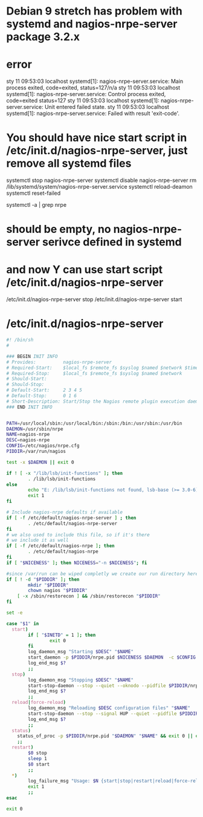 # Debian 9 stretch has problem with systemd and nagios-nrpe-server package 3.2.x

# error
sty 11 09:53:03 localhost systemd[1]: nagios-nrpe-server.service: Main process exited, code=exited, status=127/n/a
sty 11 09:53:03 localhost systemd[1]: nagios-nrpe-server.service: Control process exited, code=exited status=127
sty 11 09:53:03 localhost systemd[1]: nagios-nrpe-server.service: Unit entered failed state.
sty 11 09:53:03 localhost systemd[1]: nagios-nrpe-server.service: Failed with result 'exit-code'.

# You should have nice start script in /etc/init.d/nagios-nrpe-server, just remove all systemd files
systemctl stop nagios-nrpe-server
systemctl disable nagios-nrpe-server
rm /lib/systemd/system/nagios-nrpe-server.service
systemctl reload-deamon
systemctl reset-failed

systemctl -a | grep nrpe
# should be empty, no nagios-nrpe-server serivce defined in systemd
# and now Y can use start script /etc/init.d/nagios-nrpe-server
/etc/init.d/nagios-nrpe-server stop
/etc/init.d/nagios-nrpe-server start

# /etc/init.d/nagios-nrpe-server
```sh
#! /bin/sh
#

### BEGIN INIT INFO
# Provides:          nagios-nrpe-server
# Required-Start:    $local_fs $remote_fs $syslog $named $network $time
# Required-Stop:     $local_fs $remote_fs $syslog $named $network
# Should-Start:
# Should-Stop:
# Default-Start:     2 3 4 5
# Default-Stop:      0 1 6
# Short-Description: Start/Stop the Nagios remote plugin execution daemon
### END INIT INFO


PATH=/usr/local/sbin:/usr/local/bin:/sbin:/bin:/usr/sbin:/usr/bin
DAEMON=/usr/sbin/nrpe
NAME=nagios-nrpe
DESC=nagios-nrpe
CONFIG=/etc/nagios/nrpe.cfg
PIDDIR=/var/run/nagios

test -x $DAEMON || exit 0

if ! [ -x "/lib/lsb/init-functions" ]; then
        . /lib/lsb/init-functions
else
        echo "E: /lib/lsb/init-functions not found, lsb-base (>= 3.0-6) needed"
        exit 1
fi

# Include nagios-nrpe defaults if available
if [ -f /etc/default/nagios-nrpe-server ] ; then
        . /etc/default/nagios-nrpe-server
fi
# we also used to include this file, so if it's there
# we include it as well
if [ -f /etc/default/nagios-nrpe ]; then
        . /etc/default/nagios-nrpe
fi
if [ "$NICENESS" ]; then NICENESS="-n $NICENESS"; fi

#since /var/run can be wiped completly we create our run directory here
if [ ! -d "$PIDDIR" ]; then
        mkdir "$PIDDIR"
        chown nagios "$PIDDIR"
    [ -x /sbin/restorecon ] && /sbin/restorecon "$PIDDIR"
fi

set -e

case "$1" in
  start)
        if [ "$INETD" = 1 ]; then
                exit 0
        fi
        log_daemon_msg "Starting $DESC" "$NAME"
        start_daemon -p $PIDDIR/nrpe.pid $NICENESS $DAEMON  -c $CONFIG -d $NRPE_OPTS
        log_end_msg $?
        ;;
  stop)
        log_daemon_msg "Stopping $DESC" "$NAME"
        start-stop-daemon --stop --quiet --oknodo --pidfile $PIDDIR/nrpe.pid --retry 15
        log_end_msg $?
        ;;
  reload|force-reload)
        log_daemon_msg "Reloading $DESC configuration files" "$NAME"
        start-stop-daemon --stop --signal HUP --quiet --pidfile $PIDDIR/nrpe.pid
        log_end_msg $?
        ;;
  status)
    status_of_proc -p $PIDDIR/nrpe.pid "$DAEMON" "$NAME" && exit 0 || exit $?
    ;;
  restart)
        $0 stop
        sleep 1
        $0 start
        ;;
  *)
        log_failure_msg "Usage: $N {start|stop|restart|reload|force-reload}"
        exit 1
        ;;
esac

exit 0
```

